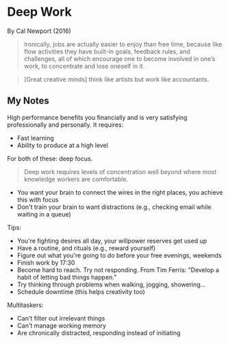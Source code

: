 # Deep Work

By Cal Newport (2016)

> Ironically, jobs are actually easier to enjoy than free time, because like flow activities they have built-in goals, feedback rules, and challenges, all of which encourage one to become involved in one’s work, to concentrate and lose oneself in it.

> [Great creative minds] think like artists but work like accountants.

## My Notes

High performance benefits you financially and is very satisfying professionally and personally. It requires:

- Fast learning
- Ability to produce at a high level

For both of these: deep focus.

> Deep work requires levels of concentration well beyond where most knowledge workers are comfortable.

- You want your brain to connect the wires in the right places, you achieve this with focus
- Don't train your brain to want distractions (e.g., checking email while waiting in a queue)

Tips:

- You're fighting desires all day, your willpower reserves get used up
- Have a routine, and rituals (e.g., reward yourself)
- Figure out what you're going to do before your free evenings, weekends
- Finish work by 17:30
- Become hard to reach. Try not responding. From Tim Ferris: "Develop a habit of letting bad things happen."
- Try thinking through problems when walking, jogging, showering...
- Schedule downtime (this helps creativity too)

Multitaskers:

- Can't filter out irrelevant things
- Can't manage working memory
- Are chronically distracted, responding instead of initiating
